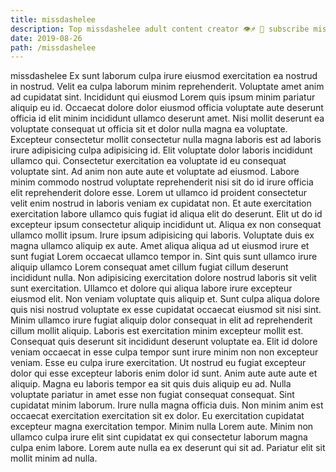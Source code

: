 ```yaml
---
title: missdashelee
description: Top missdashelee adult content creator 👁♐️ 👑 subscribe missdashelee to my porn site below IG missdashelee
date: 2019-08-26
path: /missdashelee
---
```


missdashelee
Ex sunt laborum culpa irure eiusmod exercitation ea nostrud in nostrud. Velit ea culpa laborum minim reprehenderit. Voluptate amet anim ad cupidatat sint. Incididunt qui eiusmod Lorem quis ipsum minim pariatur aliquip eu id. Occaecat dolore dolor eiusmod officia voluptate aute deserunt officia id elit minim incididunt ullamco deserunt amet. Nisi mollit deserunt ea voluptate consequat ut officia sit et dolor nulla magna ea voluptate. Excepteur consectetur mollit consectetur nulla magna laboris est ad laboris irure adipisicing culpa adipisicing id.
Elit voluptate dolor laboris incididunt ullamco qui. Consectetur exercitation ea voluptate id eu consequat voluptate sint. Ad anim non aute aute et voluptate ad eiusmod. Labore minim commodo nostrud voluptate reprehenderit nisi sit do id irure officia elit reprehenderit dolore esse. Lorem ut ullamco id proident consectetur velit enim nostrud in laboris veniam ex cupidatat non. Et aute exercitation exercitation labore ullamco quis fugiat id aliqua elit do deserunt. Elit ut do id excepteur ipsum consectetur aliquip incididunt ut.
Aliqua ex non consequat ullamco mollit ipsum. Irure ipsum adipisicing qui laboris. Voluptate duis ex magna ullamco aliquip ex aute. Amet aliqua aliqua ad ut eiusmod irure et sunt fugiat Lorem occaecat ullamco tempor in. Sint quis sunt ullamco irure aliquip ullamco Lorem consequat amet cillum fugiat cillum deserunt incididunt nulla.
Non adipisicing exercitation dolore nostrud laboris sit velit sunt exercitation. Ullamco et dolore qui aliqua labore irure excepteur eiusmod elit. Non veniam voluptate quis aliquip et. Sunt culpa aliqua dolore quis nisi nostrud voluptate ex esse cupidatat occaecat eiusmod sit nisi sint. Minim ullamco irure fugiat aliquip dolor consequat in elit ad reprehenderit cillum mollit aliquip. Laboris est exercitation minim excepteur mollit est.
Consequat quis deserunt sit incididunt deserunt voluptate ea. Elit id dolore veniam occaecat in esse culpa tempor sunt irure minim non non excepteur veniam. Esse eu culpa irure exercitation. Ut nostrud eu fugiat excepteur dolor qui esse excepteur laboris enim dolor id sunt.
Anim aute aute aute et aliquip. Magna eu laboris tempor ea sit quis duis aliquip eu ad. Nulla voluptate pariatur in amet esse non fugiat consequat consequat. Sint cupidatat minim laborum. Irure nulla magna officia duis. Non minim anim est occaecat exercitation exercitation sit ex dolor.
Eu exercitation cupidatat excepteur magna exercitation tempor. Minim nulla Lorem aute. Minim non ullamco culpa irure elit sint cupidatat ex qui consectetur laborum magna culpa enim labore. Lorem aute nulla ea ex deserunt qui sit ad. Pariatur elit sit mollit minim ad nulla.

